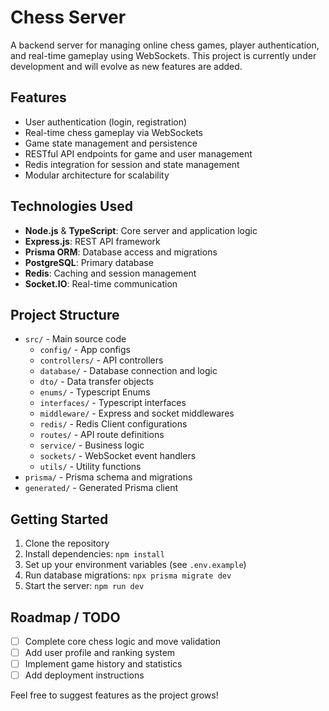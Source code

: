 # Chess Server

A backend server for managing online chess games, player authentication, and real-time gameplay using WebSockets. This project is currently under development and will evolve as new features are added.

## Features
- User authentication (login, registration)
- Real-time chess gameplay via WebSockets
- Game state management and persistence
- RESTful API endpoints for game and user management
- Redis integration for session and state management
- Modular architecture for scalability

## Technologies Used
- **Node.js** & **TypeScript**: Core server and application logic
- **Express.js**: REST API framework
- **Prisma ORM**: Database access and migrations
- **PostgreSQL**: Primary database
- **Redis**: Caching and session management
- **Socket.IO**: Real-time communication

## Project Structure
- `src/` - Main source code
  - `config/` - App configs
  - `controllers/` - API controllers
  - `database/` - Database connection and logic
  - `dto/` - Data transfer objects
  - `enums/` - Typescript Enums
  - `interfaces/` - Typescript interfaces
  - `middleware/` - Express and socket middlewares
  - `redis/` - Redis Client configurations
  - `routes/` - API route definitions
  - `service/` - Business logic
  - `sockets/` - WebSocket event handlers
  - `utils/` - Utility functions
- `prisma/` - Prisma schema and migrations
- `generated/` - Generated Prisma client

## Getting Started
1. Clone the repository
2. Install dependencies: `npm install`
3. Set up your environment variables (see `.env.example`)
4. Run database migrations: `npx prisma migrate dev`
5. Start the server: `npm run dev`

## Roadmap / TODO
- [ ] Complete core chess logic and move validation
- [ ] Add user profile and ranking system
- [ ] Implement game history and statistics
- [ ] Add deployment instructions

Feel free to suggest features as the project grows!
